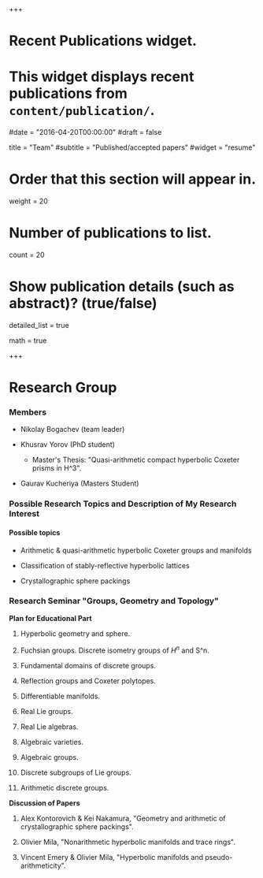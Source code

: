+++
# Recent Publications widget.
# This widget displays recent publications from `content/publication/`.

#date = "2016-04-20T00:00:00"
#draft = false



title = "Team"
#subtitle = "Published/accepted papers"
#widget = "resume"

# Order that this section will appear in.
weight = 20



# Number of publications to list.
count = 20

# Show publication details (such as abstract)? (true/false)
detailed_list = true

math = true


+++

# Research Group


### Members

- Nikolay Bogachev (team leader)

- Khusrav Yorov (PhD student)

  + Master's Thesis: "Quasi-arithmetic compact hyperbolic Coxeter prisms in H^3".

- Gaurav Kucheriya (Masters Student)


### Possible Research Topics and Description of My Research Interest

#### Possible topics

- Arithmetic & quasi-arithmetic hyperbolic Coxeter groups and manifolds

- Classification of stably-reflective hyperbolic lattices

- Crystallographic sphere packings




### Research Seminar "Groups, Geometry and Topology"


**Plan for Educational Part**

1. Hyperbolic geometry and sphere.

2. Fuchsian groups. Discrete isometry groups of $H^n$ and S^n. 

3. Fundamental domains of discrete groups.

4. Reflection groups and Coxeter polytopes.

5. Differentiable manifolds.

6. Real Lie groups.

7. Real Lie algebras.

8. Algebraic varieties.

9. Algebraic groups.

10. Discrete subgroups of Lie groups.

11. Arithmetic discrete groups.
 

**Discussion of Papers**

1. Alex Kontorovich & Kei Nakamura, "Geometry and arithmetic of crystallographic sphere packings".

2. Olivier Mila, "Nonarithmetic hyperbolic manifolds and trace rings".

3. Vincent Emery & Olivier Mila, "Hyperbolic manifolds and pseudo-arithmeticity".



